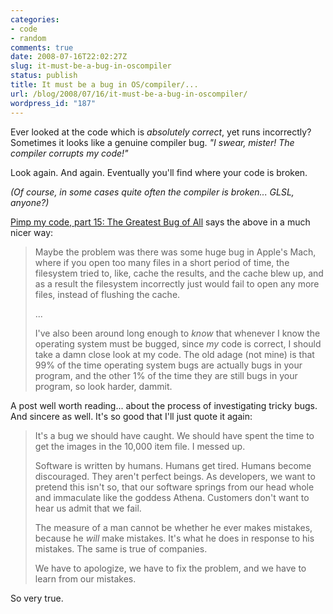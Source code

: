```yaml
---
categories:
- code
- random
comments: true
date: 2008-07-16T22:02:27Z
slug: it-must-be-a-bug-in-oscompiler
status: publish
title: It must be a bug in OS/compiler/...
url: /blog/2008/07/16/it-must-be-a-bug-in-oscompiler/
wordpress_id: "187"
---
```


Ever looked at the code which is _absolutely correct_, yet runs incorrectly? Sometimes it looks like a genuine compiler bug. _"I swear, mister! The compiler corrupts my code!"_

Look again. And again. Eventually you'll find where your code is broken.

_(Of course, in some cases quite often the compiler is broken... GLSL, anyone?)_

[Pimp my code, part 15: The Greatest Bug of All](http://wilshipley.com/blog/2008/07/pimp-my-code-part-15-greatest-bug-of.html) says the above in a much nicer way:



> Maybe the problem was there was some huge bug in Apple's Mach, where if you open too many files in a short period of time, the filesystem tried to, like, cache the results, and the cache blew up, and as a result the filesystem incorrectly just would fail to open any more files, instead of flushing the cache.
>
> ...
>
> I've also been around long enough to _know_ that whenever I know the operating system must be bugged, since _my_ code is correct, I should take a damn close look at my code. The old adage (not mine) is that 99% of the time operating system bugs are actually bugs in your program, and the other 1% of the time they are still bugs in your program, so look harder, dammit.



A post well worth reading... about the process of investigating tricky bugs. And sincere as well. It's so good that I'll just quote it again:



> It's a bug we should have caught. We should have spent the time to get the images in the 10,000 item file. I messed up.
> 
> Software is written by humans. Humans get tired. Humans become discouraged. They aren't perfect beings. As developers, we want to pretend this isn't so, that our software springs from our head whole and immaculate like the goddess Athena. Customers don't want to hear us admit that we fail.
> 
> The measure of a man cannot be whether he ever makes mistakes, because he _will_ make mistakes. It's what he does in response to his mistakes. The same is true of companies.
> 
> We have to apologize, we have to fix the problem, and we have to learn from our mistakes.



So very true.
